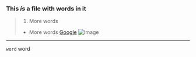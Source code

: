 ### **This** *is* a file with words in it
> 1. More words
> - More words
> [Google](https://www.google.com/?client=safari)
> ![Image](https://aidanfinn.com/wp-content/uploads/2022/01/GitHub-logo.png)

---
`word`
word
